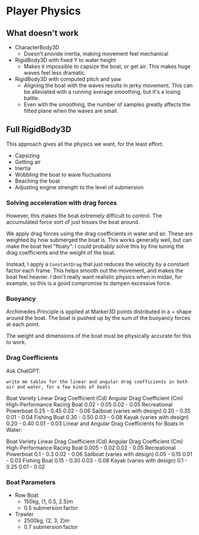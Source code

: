 # Player Physics

## What doesn't work
- CharacterBody3D
  - Doesn't provide inertia, making movement feel mechanical
- RigidBody3D with fixed Y to water height
  - Makes it impossible to capsize the boat, or get air. This makes huge waves feel less dramatic.
- RigidBody3D with computed pitch and yaw
  - Aligning the boat with the waves results in jerky movement. This can be alleviated with a running average smoothing, but it's a losing battle.
  - Even with the smoothing, the number of samples greatly affects the fitted plane when the waves are small.

## Full RigidBody3D

This approach gives all the physics we want, for the least effort.
- Capsizing
- Getting air
- Inertia
- Wobbling the boat to wave fluctuations
- Beaching the boat
- Adjusting engine strength to the level of submersion

### Solving acceleration with drag forces

However, this makes the boat extremely difficult to control.
The accumulated force sort of just tosses the boat around.

We apply drag forces using the drag coefficients in water and air. These are weighted by how submerged the boat is.
This works generally well, but can make the boat feel "floaty".
I could probably solve this by fine tuning the drag coefficients and the weight of the boat.

Instead, I apply a `ConstantDrag` that just reduces the velocity by a constant factor each frame.
This helps smooth out the movement, and makes the boat feel heavier.
I don't really want realistic physics when in midair, for example, so this is a good compromise to dampen excessive force.

### Buoyancy

Archimedes Principle is applied at Marker3D points distributed in a + shape around the boat. The boat is pushed up by the sum of the buoyancy forces at each point.

The weight and dimensions of the boat must be physically accurate for this to work.

### Drag Coefficients

Ask ChatGPT:
```
write me tables for the linear and angular drag coefficients in both air and water, for a few kinds of boats
```

Boat Variety	Linear Drag Coefficient (Cd)	Angular Drag Coefficient (Cm)
High-Performance Racing Boat	0.02 - 0.05	0.02 - 0.05
Recreational Powerboat	0.25 - 0.45	0.02 - 0.06
Sailboat (varies with design)	0.20 - 0.35	0.01 - 0.04
Fishing Boat	0.30 - 0.50	0.03 - 0.08
Kayak (varies with design)	0.20 - 0.40	0.01 - 0.03
Linear and Angular Drag Coefficients for Boats in Water:

Boat Variety	Linear Drag Coefficient (Cd)	Angular Drag Coefficient (Cm)
High-Performance Racing Boat	0.005 - 0.02	0.02 - 0.05
Recreational Powerboat	0.1 - 0.3	0.02 - 0.06
Sailboat (varies with design)	0.05 - 0.15	0.01 - 0.03
Fishing Boat	0.15 - 0.30	0.03 - 0.08
Kayak (varies with design)	0.1 - 0.25	0.01 - 0.02

### Boat Parameters

- Row Boat
  - 150kg, (1, 0.5, 2.5)m
  - 0.5 submersion factor
- Trawler
  - 2500kg, (2, 3, 2)m
  - 0.7 submersion factor
